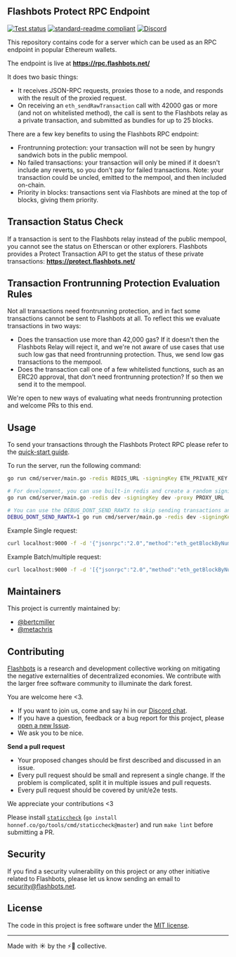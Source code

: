 ## Flashbots Protect RPC Endpoint

[![Test status](https://github.com/flashbots/rpc-endpoint/workflows/Test/badge.svg)](https://github.com/flashbots/rpc-endpoint/actions?query=workflow%3A%22Test%22)
[![standard-readme compliant](https://img.shields.io/badge/readme%20style-standard-brightgreen.svg?style=flat-square)](https://github.com/RichardLitt/standard-readme)
[![Discord](https://img.shields.io/discord/755466764501909692)](https://discord.gg/7hvTycdNcK)

This repository contains code for a server which can be used as an RPC endpoint in popular Ethereum wallets.

The endpoint is live at **https://rpc.flashbots.net/**

It does two basic things:
- It receives JSON-RPC requests, proxies those to a node, and responds with the result of the proxied request.
- On receiving an `eth_sendRawTransaction` call with 42000 gas or more (and not on whitelisted method), the call is sent to the Flashbots relay as a private transaction, and submitted as bundles for up to 25 blocks.

There are a few key benefits to using the Flashbots RPC endpoint:

- Frontrunning protection: your transaction will not be seen by hungry sandwich bots in the public mempool.
- No failed transactions: your transaction will only be mined if it doesn't include any reverts, so you don't pay for failed transactions. Note: your transaction could be uncled, emitted to the mempool, and then included on-chain.
- Priority in blocks: transactions sent via Flashbots are mined at the top of blocks, giving them priority.

## Transaction Status Check

If a transaction is sent to the Flashbots relay instead of the public mempool, you cannot see the status on Etherscan or other explorers. Flashbots provides a Protect Transaction API to get the status of these private transactions: **https://protect.flashbots.net/**

## Transaction Frontrunning Protection Evaluation Rules

Not all transactions need frontrunning protection, and in fact some transactions cannot be sent to Flashbots at all. To reflect this we evaluate transactions in two ways:
- Does the transaction use more than 42,000 gas? If it doesn't then the Flashbots Relay will reject it, and we're not aware of use cases that use such low gas that need frontrunning protection. Thus, we send low gas transactions to the mempool.
- Does the transaction call one of a few whitelisted functions, such as an ERC20 approval, that don't need frontrunning protection? If so then we send it to the mempool.

We're open to new ways of evaluating what needs frontrunning protection and welcome PRs to this end.

## Usage

To send your transactions through the Flashbots Protect RPC please refer to the [quick-start guide](https://docs.flashbots.net/flashbots-protect/rpc/quick-start/).

To run the server, run the following command:

```bash
go run cmd/server/main.go -redis REDIS_URL -signingKey ETH_PRIVATE_KEY -proxy PROXY_URL

# For development, you can use built-in redis and create a random signing key
go run cmd/server/main.go -redis dev -signingKey dev -proxy PROXY_URL

# You can use the DEBUG_DONT_SEND_RAWTX to skip sending transactions anywhere (useful for local testing):
DEBUG_DONT_SEND_RAWTX=1 go run cmd/server/main.go -redis dev -signingKey dev -proxy PROXY_URL
```

Example Single request:

```bash
curl localhost:9000 -f -d '{"jsonrpc":"2.0","method":"eth_getBlockByNumber","params":["latest", false],"id":1}'
```
Example Batch/multiple request:

```bash
curl localhost:9000 -f -d '[{"jsonrpc":"2.0","method":"eth_getBlockByNumber","params":["latest", false],"id":1},{"jsonrpc":"2.0","method":"net_version","params":[],"id":7},{"jsonrpc":"2.0","method":"eth_getBlockByNumber","params":["latest", false],"id":3}]'
```

## Maintainers

This project is currently maintained by:

* [@bertcmiller](https://twitter.com/bertcmiller)
* [@metachris](https://twitter.com/metachris)

## Contributing

[Flashbots](https://flashbots.net) is a research and development collective working on mitigating the negative externalities of decentralized economies. We contribute with the larger free software community to illuminate the dark forest.

You are welcome here <3.

- If you want to join us, come and say hi in our [Discord chat](https://discord.gg/7hvTycdNcK).
- If you have a question, feedback or a bug report for this project, please [open a new Issue](https://github.com/flashbots/rpc-endpoint/issues).
- We ask you to be nice.

**Send a pull request**

- Your proposed changes should be first described and discussed in an issue.
- Every pull request should be small and represent a single change. If the problem is complicated, split it in multiple issues and pull requests.
- Every pull request should be covered by unit/e2e tests.

We appreciate your contributions <3

Please install [`staticcheck`](https://staticcheck.io/) (`go install honnef.co/go/tools/cmd/staticcheck@master`) and run `make lint` before submitting a PR.

## Security

If you find a security vulnerability on this project or any other initiative related to Flashbots, please let us know sending an email to security@flashbots.net.

## License

The code in this project is free software under the [MIT license](LICENSE).

---

Made with ☀️  by the ⚡🤖 collective.
